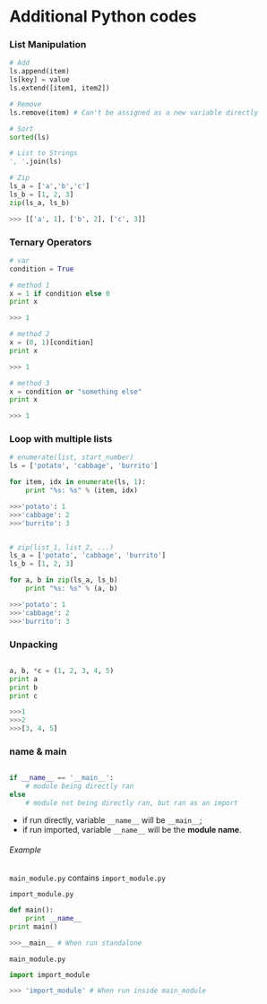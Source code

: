 # Additional Python codes


### List Manipulation

```python
# Add
ls.append(item)
ls[key] = value
ls.extend([item1, item2])

# Remove
ls.remove(item) # Can't be assigned as a new variable directly

# Sort
sorted(ls)

# List to Strings
', '.join(ls)

# Zip
ls_a = ['a','b','c']
ls_b = [1, 2, 3]
zip(ls_a, ls_b)

>>> [['a', 1], ['b', 2], ['c', 3]] 
```

### Ternary Operators
```Python
# var
condition = True

# method 1
x = 1 if condition else 0
print x

>>> 1

# method 2
x = (0, 1)[condition]
print x

>>> 1

# method 3
x = condition or "something else"
print x

>>> 1

```

### Loop with multiple lists
```python
# enumerate(list, start_number)
ls = ['potato', 'cabbage', 'burrito']

for item, idx in enumerate(ls, 1):
	print "%s: %s" % (item, idx)

>>>'potato': 1
>>>'cabbage': 2
>>>'burrito': 3


# zip(list_1, list_2, ...)
ls_a = ['potato', 'cabbage', 'burrito']
ls_b = [1, 2, 3]

for a, b in zip(ls_a, ls_b)
	print "%s: %s" % (a, b)

>>>'potato': 1
>>>'cabbage': 2
>>>'burrito': 3

```

### Unpacking
```python

a, b, *c = (1, 2, 3, 4, 5)
print a
print b
print c

>>>1
>>>2
>>>[3, 4, 5]

```

### name & main

```python

if __name__ == '__main__':
	# module being directly ran
else
	# module not being directly ran, but ran as an import

```

- if run directly, variable `__name__` will be `__main__`;
- if run imported, variable `__name__` will be the **module name**.

###### Example
`main_module.py` contains `import_module.py`

`import_module.py`
```python
def main():
	print __name__
print main()

>>>__main__ # When run standalone
```
`main_module.py`
```Python
import import_module

>>> 'import_module' # When run inside main_module
```
